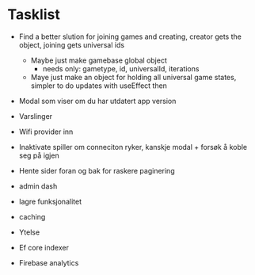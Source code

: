 # Tasklist

- Find a better slution for joining games and creating, creator gets the object, joining gets universal ids

  - Maybe just make gamebase global object
    - needs only: gametype, id, universalId, iterations
  - Maye just make an object for holding all universal game states, simpler to do updates with useEffect then

- Modal som viser om du har utdatert app version
- Varslinger
- Wifi provider inn
- Inaktivate spiller om conneciton ryker, kanskje modal + forsøk å koble seg på igjen
- Hente sider foran og bak for raskere paginering

- admin dash
- lagre funksjonalitet
- caching

- Ytelse
- Ef core indexer
- Firebase analytics
